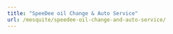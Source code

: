 ```yaml
---
title: "SpeeDee oil Change & Auto Service"
url: /mesquite/speedee-oil-change-and-auto-service/
---
```

